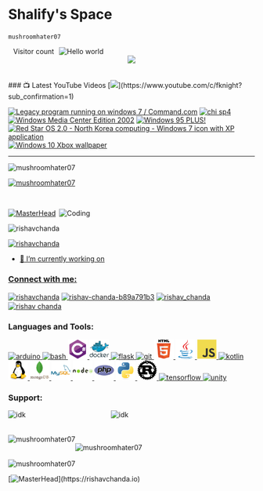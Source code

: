 # **Shalify**'s Space
``mushroomhater07``

<img align="right" width="400" src="https://raw.githubusercontent.com/sagar-viradiya/sagar-viradiya/master/resources/banner.png" alt="Hello world">

<p align="center"> 
  Visitor count<br>
  <img src="https://profile-counter.glitch.me/mushroomhater07/count.svg" />
</p>

<br/>
### 📺 Latest YouTube Videos       [<img src="https://custom-icon-badges.demolab.com/badge/-Subscribe%20For%20More-red?style=for-the-badge&logo=video&logoColor=white"/>](https://www.youtube.com/c/fknight?sub_confirmation=1)

<!-- BEGIN YOUTUBE-CARDS -->
[![Legacy program running on windows 7 / Command.com](https://ytcards.demolab.com/?id=HvvjLYtmNUg&title=Legacy+program+running+on+windows+7+%2F+Command.com&lang=en&timestamp=1618585213&background_color=%230d1117&title_color=%23ffffff&stats_color=%23dedede&max_title_lines=1&width=250&border_radius=5&duration=1529 "Legacy program running on windows 7 / Command.com")](https://www.youtube.com/watch?v=HvvjLYtmNUg)
[![chi sp4](https://ytcards.demolab.com/?id=V_MRI4HN4Sw&title=chi+sp4&lang=en&timestamp=1618535842&background_color=%230d1117&title_color=%23ffffff&stats_color=%23dedede&max_title_lines=1&width=250&border_radius=5&duration=469 "chi sp4")](https://www.youtube.com/watch?v=V_MRI4HN4Sw)
[![Windows Media Center Edition 2002](https://ytcards.demolab.com/?id=HgS0L9DK-NI&title=Windows+Media+Center+Edition+2002&lang=en&timestamp=1618018212&background_color=%230d1117&title_color=%23ffffff&stats_color=%23dedede&max_title_lines=1&width=250&border_radius=5&duration=931 "Windows Media Center Edition 2002")](https://www.youtube.com/watch?v=HgS0L9DK-NI)
[![Windows 95 PLUS!](https://ytcards.demolab.com/?id=FfntoxZ3A2M&title=Windows+95+PLUS%21&lang=en&timestamp=1617977675&background_color=%230d1117&title_color=%23ffffff&stats_color=%23dedede&max_title_lines=1&width=250&border_radius=5&duration=300 "Windows 95 PLUS!")](https://www.youtube.com/watch?v=FfntoxZ3A2M)
[![Red Star OS 2.0 - North Korea computing - Windows 7 icon with XP application](https://ytcards.demolab.com/?id=LxM8GEF4FpE&title=Red+Star+OS+2.0+-+North+Korea+computing+-+Windows+7+icon+with+XP+application&lang=en&timestamp=1617977675&background_color=%230d1117&title_color=%23ffffff&stats_color=%23dedede&max_title_lines=1&width=250&border_radius=5&duration=622 "Red Star OS 2.0 - North Korea computing - Windows 7 icon with XP application")](https://www.youtube.com/watch?v=LxM8GEF4FpE)
[![Windows 10 Xbox wallpaper](https://ytcards.demolab.com/?id=b3j2s5Raevc&title=Windows+10+Xbox+wallpaper&lang=en&timestamp=1617977675&background_color=%230d1117&title_color=%23ffffff&stats_color=%23dedede&max_title_lines=1&width=250&border_radius=5&duration=164 "Windows 10 Xbox wallpaper")](https://www.youtube.com/watch?v=b3j2s5Raevc)
<!-- END YOUTUBE-CARDS -->
---


<p align="left"> <img src="https://komarev.com/ghpvc/?username=mushroomhater07&label=Profile%20views&color=0e75b6&style=flat" alt="mushroomhater07" /> 

<a href="https://github.com/ryo-ma/github-profile-trophy"><img src="https://github-profile-trophy.vercel.app/?username=mushroomhater07" alt="mushroomhater07" /></a>

<a href="https://twitter.com/" target="blank"><img src="https://img.shields.io/twitter/follow/?logo=twitter&style=for-the-badge" alt="" /></a> </p>

[![MasterHead](https://firebasestorage.googleapis.com/v0/b/flexi-coding.appspot.com/o/dempgi7-520f8d5f-63d4-4453-8822-dbc149ae27f8.gif?alt=media&token=91c0c7b2-93c3-4029-b011-1a8703c5730d)](https://rishavchanda.io)
<img align="right" alt="Coding" width="400" src="https://cdn.dribbble.com/users/1162077/screenshots/3848914/programmer.gif">


<p align="left"> <img src="https://komarev.com/ghpvc/?username=rishavchanda&label=Profile%20views&color=0e75b6&style=flat" alt="rishavchanda" /> </p>

<p align="left"> <a href="https://twitter.com/rishavchanda" target="blank"><img src="https://img.shields.io/twitter/follow/rishavchanda?logo=twitter&style=for-the-badge" alt="rishavchanda"  </p>

- 🔭 I’m currently working on 

<h3 align="left">Connect with me:</h3>
<p align="left">
<a href="https://twitter.com/rishavchanda" target="blank"><img align="center" src="https://raw.githubusercontent.com/rahuldkjain/github-profile-readme-generator/master/src/images/icons/Social/twitter.svg" alt="rishavchanda" height="30" width="40" /></a>
<a href="https://linkedin.com/in/rishav-chanda-b89a791b3" target="blank"><img align="center" src="https://raw.githubusercontent.com/rahuldkjain/github-profile-readme-generator/master/src/images/icons/Social/linked-in-alt.svg" alt="rishav-chanda-b89a791b3" height="30" width="40" /></a>
<a href="https://instagram.com/rishav_chanda" target="blank"><img align="center" src="https://raw.githubusercontent.com/rahuldkjain/github-profile-readme-generator/master/src/images/icons/Social/instagram.svg" alt="rishav_chanda" height="30" width="40" /></a>
<a href="https://www.youtube.com/c/rishav chanda" target="blank"><img align="center" src="https://raw.githubusercontent.com/rahuldkjain/github-profile-readme-generator/master/src/images/icons/Social/youtube.svg" alt="rishav chanda" height="30" width="40" /></a>
</p>


<h3 align="left">Languages and Tools:</h3>
<p align="left"> <a href="https://www.arduino.cc/" target="_blank" rel="noreferrer"> <img src="https://cdn.worldvectorlogo.com/logos/arduino-1.svg" alt="arduino" width="40" height="40"/> </a> <a href="https://www.gnu.org/software/bash/" target="_blank" rel="noreferrer"> <img src="https://www.vectorlogo.zone/logos/gnu_bash/gnu_bash-icon.svg" alt="bash" width="40" height="40"/> </a> <a href="https://www.w3schools.com/cs/" target="_blank" rel="noreferrer"> <img src="https://raw.githubusercontent.com/devicons/devicon/master/icons/csharp/csharp-original.svg" alt="csharp" width="40" height="40"/> </a> <a href="https://www.docker.com/" target="_blank" rel="noreferrer"> <img src="https://raw.githubusercontent.com/devicons/devicon/master/icons/docker/docker-original-wordmark.svg" alt="docker" width="40" height="40"/> </a> <a href="https://flask.palletsprojects.com/" target="_blank" rel="noreferrer"> <img src="https://www.vectorlogo.zone/logos/pocoo_flask/pocoo_flask-icon.svg" alt="flask" width="40" height="40"/> </a> <a href="https://git-scm.com/" target="_blank" rel="noreferrer"> <img src="https://www.vectorlogo.zone/logos/git-scm/git-scm-icon.svg" alt="git" width="40" height="40"/> </a> <a href="https://www.w3.org/html/" target="_blank" rel="noreferrer"> <img src="https://raw.githubusercontent.com/devicons/devicon/master/icons/html5/html5-original-wordmark.svg" alt="html5" width="40" height="40"/> </a> <a href="https://www.java.com" target="_blank" rel="noreferrer"> <img src="https://raw.githubusercontent.com/devicons/devicon/master/icons/java/java-original.svg" alt="java" width="40" height="40"/> </a> <a href="https://developer.mozilla.org/en-US/docs/Web/JavaScript" target="_blank" rel="noreferrer"> <img src="https://raw.githubusercontent.com/devicons/devicon/master/icons/javascript/javascript-original.svg" alt="javascript" width="40" height="40"/> </a> <a href="https://kotlinlang.org" target="_blank" rel="noreferrer"> <img src="https://www.vectorlogo.zone/logos/kotlinlang/kotlinlang-icon.svg" alt="kotlin" width="40" height="40"/> </a> <a href="https://www.linux.org/" target="_blank" rel="noreferrer"> <img src="https://raw.githubusercontent.com/devicons/devicon/master/icons/linux/linux-original.svg" alt="linux" width="40" height="40"/> </a> <a href="https://www.mongodb.com/" target="_blank" rel="noreferrer"> <img src="https://raw.githubusercontent.com/devicons/devicon/master/icons/mongodb/mongodb-original-wordmark.svg" alt="mongodb" width="40" height="40"/> </a> <a href="https://www.mysql.com/" target="_blank" rel="noreferrer"> <img src="https://raw.githubusercontent.com/devicons/devicon/master/icons/mysql/mysql-original-wordmark.svg" alt="mysql" width="40" height="40"/> </a> <a href="https://nodejs.org" target="_blank" rel="noreferrer"> <img src="https://raw.githubusercontent.com/devicons/devicon/master/icons/nodejs/nodejs-original-wordmark.svg" alt="nodejs" width="40" height="40"/> </a> <a href="https://www.php.net" target="_blank" rel="noreferrer"> <img src="https://raw.githubusercontent.com/devicons/devicon/master/icons/php/php-original.svg" alt="php" width="40" height="40"/> </a> <a href="https://www.python.org" target="_blank" rel="noreferrer"> <img src="https://raw.githubusercontent.com/devicons/devicon/master/icons/python/python-original.svg" alt="python" width="40" height="40"/> </a> <a href="https://www.rust-lang.org" target="_blank" rel="noreferrer"> <img src="https://raw.githubusercontent.com/devicons/devicon/master/icons/rust/rust-plain.svg" alt="rust" width="40" height="40"/> </a> <a href="https://www.tensorflow.org" target="_blank" rel="noreferrer"> <img src="https://www.vectorlogo.zone/logos/tensorflow/tensorflow-icon.svg" alt="tensorflow" width="40" height="40"/> </a> <a href="https://unity.com/" target="_blank" rel="noreferrer"> <img src="https://www.vectorlogo.zone/logos/unity3d/unity3d-icon.svg" alt="unity" width="40" height="40"/> </a> </p>

<h3 align="left">Support:</h3>
<p><a href="https://www.buymeacoffee.com/idk"> <img align="left" src="https://cdn.buymeacoffee.com/buttons/v2/default-yellow.png" height="50" width="210" alt="idk" /></a><a href="https://ko-fi.com/idk"> <img align="left" src="https://cdn.ko-fi.com/cdn/kofi3.png?v=3" height="50" width="210" alt="idk" /></a></p><br><br>

<p><img align="left" src="https://github-readme-stats.vercel.app/api/top-langs?username=mushroomhater07&show_icons=true&locale=en&layout=compact" alt="mushroomhater07" /></p>

<p>&nbsp;<img align="center" src="https://github-readme-stats.vercel.app/api?username=mushroomhater07&show_icons=true&locale=en" alt="mushroomhater07" /></p>

<p><img align="center" src="https://github-readme-streak-stats.herokuapp.com/?user=mushroomhater07&" alt="mushroomhater07" /></p>

[![MasterHead]([https://1.bp.blogspot.com/-7A4WynwLsM...](https://1.bp.blogspot.com/-7A4WynwLsMw/XbBpCXG8fHI/AAAAAAAAMt4/uOa1bpLskYgrwGbllhSu2SDj_Mig8SXJQCLcBGAsYHQ/s1600/2000_600px.gif))](https://rishavchanda.io)

<!--
**mushroomhater07/mushroomhater07** is a ✨ _special_ ✨ repository because its `README.md` (this file) appears on your GitHub profile.

Here are some ideas to get you started:

- 🔭 I’m currently working on ...
- 🌱 I’m currently learning ...
- 👯 I’m looking to collaborate on ...
- 🤔 I’m looking for help with ...
- 💬 Ask me about ...
- 📫 How to reach me: ...
- 😄 Pronouns: ...
- ⚡ Fun fact: ...
-->
